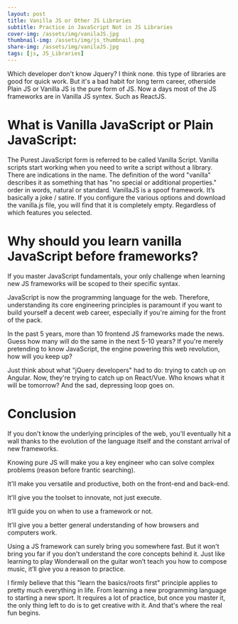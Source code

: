 ```yaml
---
layout: post
title: Vanilla JS or Other JS Libraries
subtitle: Practice in JavaScript Not in JS Libraries
cover-img: /assets/img/vanilaJS.jpg
thumbnail-img: /assets/img/js_thumbnail.png
share-img: /assets/img/vanilaJS.jpg
tags: [js, JS_Libraries]
---
```


Which developer don't know Jquery? I think none. this type of libraries are good for quick work. But it's a bad habit for long term career, otherside Plain JS or Vanilla JS is the pure form of JS. Now a days most of the JS frameworks are in Vanilla JS syntex. Such as ReactJS.

# What is Vanilla JavaScript or Plain JavaScript:
The Purest JavaScript form is referred to be called Vanilla Script. Vanilla scripts start working when you need to write a script without a library. There are indications in the name. The definition of the word "vanilla" describes it as something that has "no special or additional properties." order in words, natural or standard. VanillaJS is a spoof framework. It’s basically a joke / satire. If you configure the various options and download the vanilla.js file, you will find that it is completely empty. Regardless of which features you selected.

# Why should you learn vanilla JavaScript before frameworks?
If you master JavaScript fundamentals, your only challenge when learning new JS frameworks will be scoped to their specific syntax.

JavaScript is now the programming language for the web. Therefore, understanding its core engineering principles is paramount if you want to build yourself a decent web career, especially if you're aiming for the front of the pack.

In the past 5 years, more than 10 frontend JS frameworks made the news. Guess how many will do the same in the next 5-10 years? If you're merely pretending to know JavaScript, the engine powering this web revolution, how will you keep up?

Just think about what "jQuery developers" had to do: trying to catch up on Angular. Now, they're trying to catch up on React/Vue. Who knows what it will be tomorrow? And the sad, depressing loop goes on.

# Conclusion
If you don't know the underlying principles of the web, you'll eventually hit a wall thanks to the evolution of the language itself and the constant arrival of new frameworks.

Knowing pure JS will make you a key engineer who can solve complex problems (reason before frantic searching).

It'll make you versatile and productive, both on the front-end and back-end.

It'll give you the toolset to innovate, not just execute.

It’ll guide you on when to use a framework or not.

It'll give you a better general understanding of how browsers and computers work.

Using a JS framework can surely bring you somewhere fast. But it won't bring you far if you don't understand the core concepts behind it. Just like learning to play Wonderwall on the guitar won’t teach you how to compose music, it’ll give you a reason to practice.

I firmly believe that this "learn the basics/roots first" principle applies to pretty much everything in life. From learning a new programming language to starting a new sport. It requires a lot of practice, but once you master it, the only thing left to do is to get creative with it. And that's where the real fun begins.


